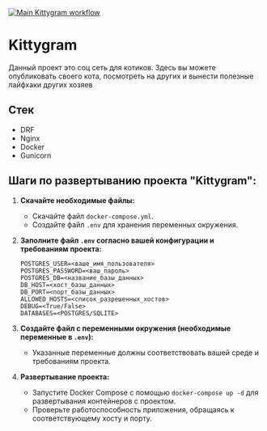 [![Main Kittygram workflow](https://github.com/wArahh/kittygram_final/actions/workflows/main.yml/badge.svg?branch=main)](https://github.com/wArahh/kittygram_final/actions/workflows/main.yml)

# Kittygram
Данный проект это соц сеть для котиков. Здесь вы можете опубликовать своего кота, посмотреть на других и вынести полезные лайфхаки других хозяев

## Стек
- DRF
- Nginx
- Docker
- Gunicorn

## Шаги по развертыванию проекта "Kittygram":

1. **Скачайте необходимые файлы:**
   - Скачайте файл `docker-compose.yml`.
   - Создайте файл `.env` для хранения переменных окружения.

2. **Заполните файл `.env` согласно вашей конфигурации и требованиям проекта:**
   ```plaintext
   POSTGRES_USER=<ваше_имя_пользователя>
   POSTGRES_PASSWORD=<ваш_пароль>
   POSTGRES_DB=<название_базы_данных>
   DB_HOST=<хост_базы_данных>
   DB_PORT=<порт_базы_данных>
   ALLOWED_HOSTS=<список_разрешенных_хостов>
   DEBUG=<True/False>
   DATABASES=<POSTGRES/SQLITE>
   ```

3. **Создайте файл с переменными окружения (необходимые переменные в `.env`):**
   - Указанные переменные должны соответствовать вашей среде и требованиям проекта.

4. **Развертывание проекта:**
   - Запустите Docker Compose с помощью `docker-compose up -d` для развертывания контейнеров с проектом.
   - Проверьте работоспособность приложения, обращаясь к соответствующему хосту и порту.


